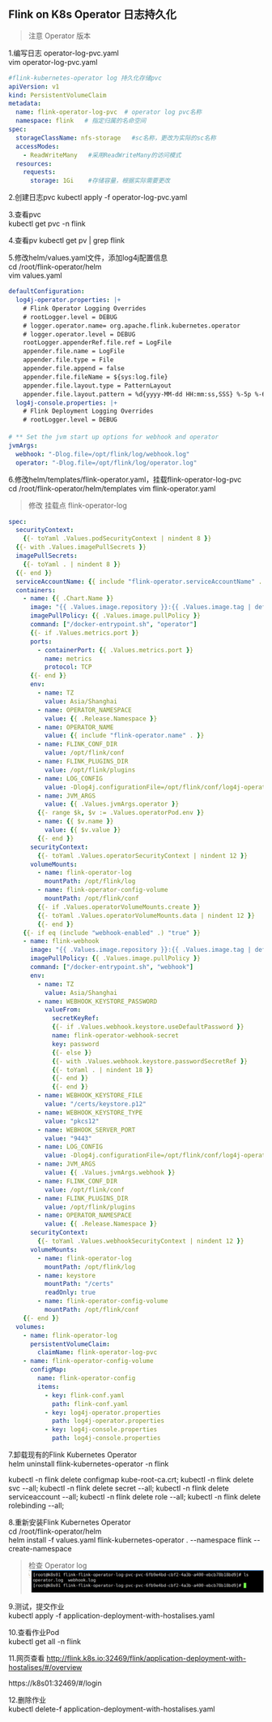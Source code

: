 ## Flink on K8s Operator 日志持久化 

>注意 Operator 版本

1.编写日志 operator-log-pvc.yaml    
vim operator-log-pvc.yaml   

```yaml
#flink-kubernetes-operator log 持久化存储pvc
apiVersion: v1
kind: PersistentVolumeClaim
metadata:
  name: flink-operator-log-pvc  # operator log pvc名称
  namespace: flink   # 指定归属的名命空间
spec:
  storageClassName: nfs-storage   #sc名称，更改为实际的sc名称
  accessModes:
    - ReadWriteMany   #采用ReadWriteMany的访问模式
  resources:
    requests:
      storage: 1Gi    #存储容量，根据实际需要更改
```



2.创建日志pvc
kubectl apply -f operator-log-pvc.yaml  

3.查看pvc   
kubectl get pvc -n flink    

4.查看pv 
kubectl get pv | grep flink 

5.修改helm/values.yaml文件，添加log4j配置信息   
cd /root/flink-operator/helm    
vim values.yaml 

```yaml
defaultConfiguration:
  log4j-operator.properties: |+
    # Flink Operator Logging Overrides
    # rootLogger.level = DEBUG
    # logger.operator.name= org.apache.flink.kubernetes.operator
    # logger.operator.level = DEBUG
    rootLogger.appenderRef.file.ref = LogFile
    appender.file.name = LogFile
    appender.file.type = File
    appender.file.append = false
    appender.file.fileName = ${sys:log.file}
    appender.file.layout.type = PatternLayout
    appender.file.layout.pattern = %d{yyyy-MM-dd HH:mm:ss,SSS} %-5p %-60c %x - %m%n
  log4j-console.properties: |+
    # Flink Deployment Logging Overrides
    # rootLogger.level = DEBUG

# ** Set the jvm start up options for webhook and operator
jvmArgs:
  webhook: "-Dlog.file=/opt/flink/log/webhook.log"
  operator: "-Dlog.file=/opt/flink/log/operator.log"
```


6.修改helm/templates/flink-operator.yaml，挂载flink-operator-log-pvc    
cd /root/flink-operator/helm/templates
vim flink-operator.yaml 

>修改 挂载点 flink-operator-log 

```yaml
spec:
  securityContext:
    {{- toYaml .Values.podSecurityContext | nindent 8 }}
  {{- with .Values.imagePullSecrets }}
  imagePullSecrets:
    {{- toYaml . | nindent 8 }}
  {{- end }}
  serviceAccountName: {{ include "flink-operator.serviceAccountName" . }}
  containers:
    - name: {{ .Chart.Name }}
      image: "{{ .Values.image.repository }}:{{ .Values.image.tag | default .Chart.AppVersion }}"
      imagePullPolicy: {{ .Values.image.pullPolicy }}
      command: ["/docker-entrypoint.sh", "operator"]
      {{- if .Values.metrics.port }}
      ports:
        - containerPort: {{ .Values.metrics.port }}
          name: metrics
          protocol: TCP
      {{- end }}
      env:
        - name: TZ
          value: Asia/Shanghai
        - name: OPERATOR_NAMESPACE
          value: {{ .Release.Namespace }}
        - name: OPERATOR_NAME
          value: {{ include "flink-operator.name" . }}
        - name: FLINK_CONF_DIR
          value: /opt/flink/conf
        - name: FLINK_PLUGINS_DIR
          value: /opt/flink/plugins
        - name: LOG_CONFIG
          value: -Dlog4j.configurationFile=/opt/flink/conf/log4j-operator.properties
        - name: JVM_ARGS
          value: {{ .Values.jvmArgs.operator }}
        {{- range $k, $v := .Values.operatorPod.env }}
        - name: {{ $v.name }}
          value: {{ $v.value }}
        {{- end }}
      securityContext:
        {{- toYaml .Values.operatorSecurityContext | nindent 12 }}
      volumeMounts:
        - name: flink-operator-log
          mountPath: /opt/flink/log
        - name: flink-operator-config-volume
          mountPath: /opt/flink/conf
        {{- if .Values.operatorVolumeMounts.create }}
        {{- toYaml .Values.operatorVolumeMounts.data | nindent 12 }}
        {{- end }}
    {{- if eq (include "webhook-enabled" .) "true" }}
    - name: flink-webhook
      image: "{{ .Values.image.repository }}:{{ .Values.image.tag | default .Chart.AppVersion }}"
      imagePullPolicy: {{ .Values.image.pullPolicy }}
      command: ["/docker-entrypoint.sh", "webhook"]
      env:
        - name: TZ
          value: Asia/Shanghai
        - name: WEBHOOK_KEYSTORE_PASSWORD
          valueFrom:
            secretKeyRef:
            {{- if .Values.webhook.keystore.useDefaultPassword }}
            name: flink-operator-webhook-secret
            key: password
            {{- else }}
            {{- with .Values.webhook.keystore.passwordSecretRef }}
            {{- toYaml . | nindent 18 }}
            {{- end }}
            {{- end }}
        - name: WEBHOOK_KEYSTORE_FILE
          value: "/certs/keystore.p12"
        - name: WEBHOOK_KEYSTORE_TYPE
          value: "pkcs12"
        - name: WEBHOOK_SERVER_PORT
          value: "9443"
        - name: LOG_CONFIG
          value: -Dlog4j.configurationFile=/opt/flink/conf/log4j-operator.properties
        - name: JVM_ARGS
          value: {{ .Values.jvmArgs.webhook }}
        - name: FLINK_CONF_DIR
          value: /opt/flink/conf
        - name: FLINK_PLUGINS_DIR
          value: /opt/flink/plugins
        - name: OPERATOR_NAMESPACE
          value: {{ .Release.Namespace }}
      securityContext:
        {{- toYaml .Values.webhookSecurityContext | nindent 12 }}
      volumeMounts:
        - name: flink-operator-log
          mountPath: /opt/flink/log
        - name: keystore
          mountPath: "/certs"
          readOnly: true
        - name: flink-operator-config-volume
          mountPath: /opt/flink/conf
    {{- end }}
  volumes:
    - name: flink-operator-log
      persistentVolumeClaim:
        claimName: flink-operator-log-pvc
    - name: flink-operator-config-volume
      configMap:
        name: flink-operator-config
        items:
          - key: flink-conf.yaml
            path: flink-conf.yaml
          - key: log4j-operator.properties
            path: log4j-operator.properties
          - key: log4j-console.properties
            path: log4j-console.properties
```


7.卸载现有的Flink Kubernetes Operator   
helm uninstall flink-kubernetes-operator -n flink   

kubectl -n flink delete configmap kube-root-ca.crt; kubectl -n flink delete svc --all; kubectl -n flink delete secret --all; kubectl -n flink delete serviceaccount --all; kubectl -n flink delete role --all; kubectl -n flink delete rolebinding --all;   

8.重新安装Flink Kubernetes Operator     
cd /root/flink-operator/helm    
helm install -f values.yaml flink-kubernetes-operator . --namespace flink --create-namespace    

>检查 Operator log  
![operatorLog01](images/operatorLog01.png)  

9.测试，提交作业    
kubectl apply -f application-deployment-with-hostalises.yaml     

10.查看作业Pod  
kubectl get all -n flink    

11.网页查看 
http://flink.k8s.io:32469/flink/application-deployment-with-hostalises/#/overview

https://k8s01:32469/#/login 

12.删除作业     
kubectl delete-f application-deployment-with-hostalises.yaml